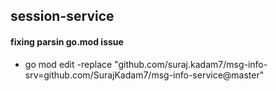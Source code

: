 ## session-service

#### fixing parsin go.mod issue
- go mod edit -replace "github.com/suraj.kadam7/msg-info-srv=github.com/SurajKadam7/msg-info-service@master"